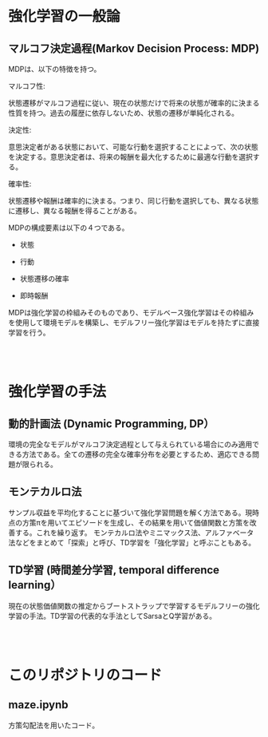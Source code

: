 # 強化学習の一般論

## マルコフ決定過程(Markov Decision Process: MDP)

MDPは、以下の特徴を持つ。

マルコフ性: 

状態遷移がマルコフ過程に従い、現在の状態だけで将来の状態が確率的に決まる性質を持つ。過去の履歴に依存しないため、状態の遷移が単純化される。

決定性: 

意思決定者がある状態において、可能な行動を選択することによって、次の状態を決定する。意思決定者は、将来の報酬を最大化するために最適な行動を選択する。

確率性: 

状態遷移や報酬は確率的に決まる。つまり、同じ行動を選択しても、異なる状態に遷移し、異なる報酬を得ることがある。

MDPの構成要素は以下の４つである。

- 状態

- 行動

- 状態遷移の確率

- 即時報酬

MDPは強化学習の枠組みそのものであり、モデルベース強化学習はその枠組みを使用して環境モデルを構築し、モデルフリー強化学習はモデルを持たずに直接学習を行う。

<br/>
<br/>

# 強化学習の手法

## 動的計画法 (Dynamic Programming, DP）


環境の完全なモデルがマルコフ決定過程として与えられている場合にのみ適用できる方法である。全ての遷移の完全な確率分布を必要とするため、適応できる問題が限られる。


## モンテカルロ法

サンプル収益を平均化することに基づいて強化学習問題を解く方法である。現時点の方策πを用いてエピソードを生成し、その結果を用いて価値関数と方策を改善する。これを繰り返す。
モンテカルロ法やミニマックス法、アルファベータ法などをまとめて「探索」と呼び、TD学習を「強化学習」と呼ぶこともある。

## TD学習  (時間差分学習, temporal difference learning）

現在の状態価値関数の推定からブートストラップで学習するモデルフリーの強化学習の手法。TD学習の代表的な手法としてSarsaとQ学習がある。

<br/>
<br/>


# このリポジトリのコード

## maze.ipynb
方策勾配法を用いたコード。

